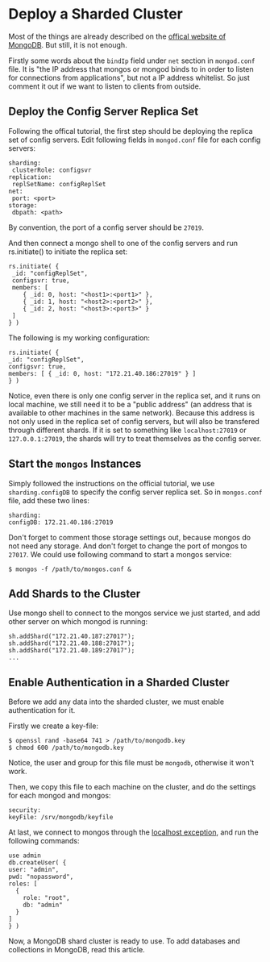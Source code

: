 # Deploy a Sharded Cluster

Most of the things are already described on the [offical website of MongoDB](https://docs.mongodb.org/manual/tutorial/deploy-shard-cluster/). But still, it is not enough.

Firstly some words about the `bindIp` field under `net` section in `mongod.conf` file. It is "the IP address that mongos or mongod binds to in order to listen for connections from applications", but not a IP address whitelist. So just comment it out if we want to listen to clients from outside.

## Deploy the Config Server Replica Set

Following the offical tutorial, the first step should be deploying the replica set of config servers. Edit following fields in `mongod.conf` file for each config servers:

  ```text
sharding:
   clusterRole: configsvr
replication:
   replSetName: configReplSet
net:
   port: <port>
storage:
   dbpath: <path>
  ```

By convention, the port of a config server should be `27019`.

And then connect a mongo shell to one of the config servers and run rs.initiate() to initiate the replica set:

  ```text
rs.initiate( {
   _id: "configReplSet",
   configsvr: true,
   members: [
      { _id: 0, host: "<host1>:<port1>" },
      { _id: 1, host: "<host2>:<port2>" },
      { _id: 2, host: "<host3>:<port3>" }
   ]
} )
  ```

The following is my working configuration:

  ```text
rs.initiate( {
  _id: "configReplSet",
  configsvr: true,
  members: [ { _id: 0, host: "172.21.40.186:27019" } ]
} )
  ```

Notice, even there is only one config server in the replica set, and it runs on local machine, we still need it to be a "public address" (an address that is available to other machines in the same network). Because this address is not only used in the replica set of config servers, but will also be transfered through different shards. If it is set to something like `localhost:27019` or `127.0.0.1:27019`, the shards will try to treat themselves as the config server.

## Start the `mongos` Instances

Simply followed the instructions on the official tutorial, we use `sharding.configDB` to specify the config server replica set. So in `mongos.conf` file, add these two lines:

  ```text
sharding:
  configDB: 172.21.40.186:27019
  ```

Don't forget to comment those storage settings out, because mongos do not need any storage. And don't forget to change the port of mongos to `27017`. We could use following command to start a mongos service:

  ```console
$ mongos -f /path/to/mongos.conf &
  ```

## Add Shards to the Cluster

Use mongo shell to connect to the mongos service we just started, and add other server on which mongod is running:

  ```text
sh.addShard("172.21.40.187:27017");
sh.addShard("172.21.40.188:27017");
sh.addShard("172.21.40.189:27017");
...
  ```

## Enable Authentication in a Sharded Cluster

Before we add any data into the sharded cluster, we must enable authentication for it.

Firstly we create a key-file:

  ```console
$ openssl rand -base64 741 > /path/to/mongodb.key
$ chmod 600 /path/to/mongodb.key
  ```

Notice, the user and group for this file must be `mongodb`, otherwise it won't work.

Then, we copy this file to each machine on the cluster, and do the settings for each mongod and mongos:

  ```text
security:
  keyFile: /srv/mongodb/keyfile
  ```

At last, we connect to mongos through the [localhost exception](https://docs.mongodb.org/manual/core/security-users/#localhost-exception), and run the following commands:

  ```text
use admin
db.createUser( {
  user: "admin",
  pwd: "nopassword",
  roles: [
    {
      role: "root",
      db: "admin"
    }
  ]
} )
  ```

Now, a MongoDB shard cluster is ready to use. To add databases and collections in MongoDB, read this article.
